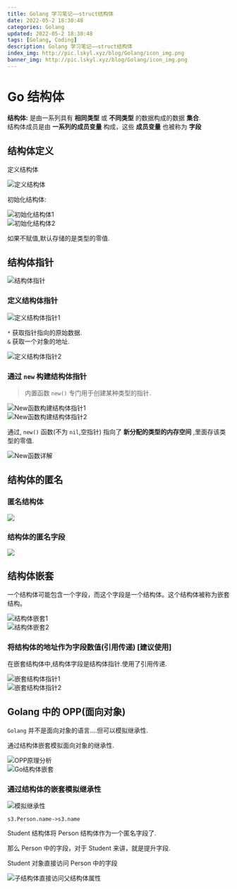 ```yaml
---
title: Golang 学习笔记——struct结构体
date: 2022-05-2 18:30:48
categories: Golang
updated: 2022-05-2 18:30:48
tags: [Golang, Coding]
description: Golang 学习笔记——struct结构体
index_img: http://pic.lskyl.xyz/blog/Golang/icon_img.png
banner_img: http://pic.lskyl.xyz/blog/Golang/icon_img.png
---
```


# Go 结构体
**结构体:** 是由一系列具有 **相同类型** 或 **不同类型** 的数据构成的数据 **集合**.  
结构体成员是由 **一系列的成员变量** 构成，这些 **成员变量** 也被称为 **字段**

## 结构体定义

定义结构体

![定义结构体](http://pic.lskyl.xyz/blog/Golang/struct-1.png)  

初始化结构体:  

![初始化结构体1](http://pic.lskyl.xyz/blog/Golang/struct-2.png)  
![初始化结构体2](http://pic.lskyl.xyz/blog/Golang/struct-3.png)  

如果不赋值,默认存储的是类型的零值.

## 结构体指针

![结构体指针](http://pic.lskyl.xyz/blog/Golang/struct-4.png)  

### 定义结构体指针

![定义结构体指针1](http://pic.lskyl.xyz/blog/Golang/struct-5.png)  

`*` 获取指针指向的原始数据.  
`&` 获取一个对象的地址.  

![定义结构体指针2](http://pic.lskyl.xyz/blog/Golang/struct-6.png)  

### 通过 `new` 构建结构体指针

> 内置函数 `new()` 专门用于创建某种类型的指针.  

![New函数构建结构体指针1](http://pic.lskyl.xyz/blog/Golang/struct-7.png)  
![New函数构建结构体指针2](http://pic.lskyl.xyz/blog/Golang/struct-8.png)  

通过, `new()` 函数(不为 `nil`,空指针)
指向了 **新分配的类型的内存空间** ,里面存该类型的零值.

![New函数详解](http://pic.lskyl.xyz/blog/Golang/struct-10.png)  

## 结构体的匿名

### 匿名结构体

![](http://pic.lskyl.xyz/blog/Golang/struct-11.png)  

### 结构体的匿名字段

![](http://pic.lskyl.xyz/blog/Golang/struct-12.png)  

## 结构体嵌套

一个结构体可能包含一个字段，而这个字段是一个结构体。这个结构体被称为嵌套结构。

![结构体嵌套1](http://pic.lskyl.xyz/blog/Golang/struct-13.png)  
![结构体嵌套2](http://pic.lskyl.xyz/blog/Golang/struct-14.png)  

### 将结构体的地址作为字段数值(引用传递) [建议使用]

在嵌套结构体中,结构体字段是结构体指针.使用了引用传递.

![嵌套结构体指针1](http://pic.lskyl.xyz/blog/Golang/struct-16.png)  
![嵌套结构体指针2](http://pic.lskyl.xyz/blog/Golang/struct-15.png)  

## Golang 中的 OPP(面向对象)

`Golang` 并不是面向对象的语言....但可以模拟继承性.  

通过结构体嵌套模拟面向对象的继承性.

![OPP原理分析](http://pic.lskyl.xyz/blog/Golang/struct-17.png)  
![Go结构体嵌套](http://pic.lskyl.xyz/blog/Golang/struct-18.png)  

### 通过结构体的嵌套模拟继承性

![模拟继承性](http://pic.lskyl.xyz/blog/Golang/struct-19.png)

`s3.Person.name->s3.name`  

Student 结构体将 Person 结构体作为一个匿名字段了.  

那么 Person 中的字段，对于 Student 来讲，就是提升字段.  

Student 对象直接访问 Person 中的字段

![子结构体直接访问父结构体属性](http://pic.lskyl.xyz/blog/Golang/struct-20.png)
